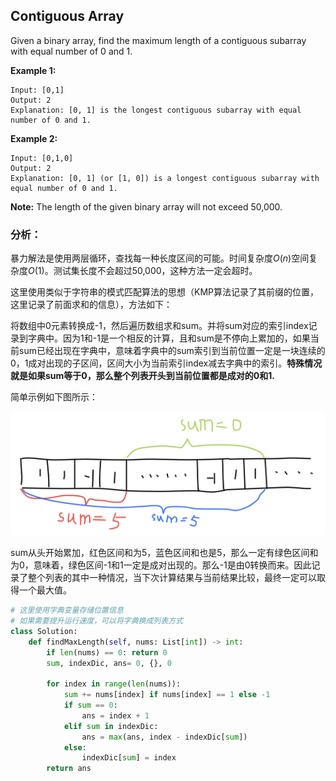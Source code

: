 ## Contiguous Array

Given a binary array, find the maximum length of a contiguous subarray with equal number of 0 and 1.

**Example 1:**

```
Input: [0,1]
Output: 2
Explanation: [0, 1] is the longest contiguous subarray with equal number of 0 and 1.
```



**Example 2:**

```
Input: [0,1,0]
Output: 2
Explanation: [0, 1] (or [1, 0]) is a longest contiguous subarray with equal number of 0 and 1.
```



**Note:** The length of the given binary array will not exceed 50,000.

### **分析：**

暴力解法是使用两层循环，查找每一种长度区间的可能。时间复杂度$O(n)$空间复杂度$O(1)$。测试集长度不会超过50,000，这种方法一定会超时。

这里使用类似于字符串的模式匹配算法的思想（KMP算法记录了其前缀的位置，这里记录了前面求和的信息），方法如下：

将数组中0元素转换成-1，然后遍历数组求和sum。并将sum对应的索引index记录到字典中。因为1和-1是一个相反的计算，且和sum是不停向上累加的，如果当前sum已经出现在字典中，意味着字典中的sum索引到当前位置一定是一块连续的0，1成对出现的子区间，区间大小为当前索引index减去字典中的索引。**特殊情况就是如果sum等于0，那么整个列表开头到当前位置都是成对的0和1.**

简单示例如下图所示：

![example](./images/May-Week4-5-1.png)

sum从头开始累加，红色区间和为5，蓝色区间和也是5，那么一定有绿色区间和为0，意味着，绿色区间-1和1一定是成对出现的。那么-1是由0转换而来。因此记录了整个列表的其中一种情况，当下次计算结果与当前结果比较，最终一定可以取得一个最大值。

```python
# 这里使用字典变量存储位置信息
# 如果需要提升运行速度，可以将字典换成列表方式
class Solution:
    def findMaxLength(self, nums: List[int]) -> int:
        if len(nums) == 0: return 0
        sum, indexDic, ans= 0, {}, 0
        
        for index in range(len(nums)):
            sum += nums[index] if nums[index] == 1 else -1
            if sum == 0:
                ans = index + 1
            elif sum in indexDic:
                ans = max(ans, index - indexDic[sum])
            else:
                indexDic[sum] = index
        return ans
```

